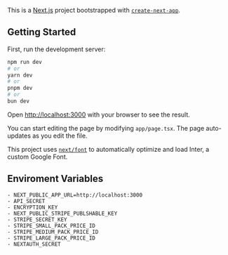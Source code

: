 This is a [Next.js](https://nextjs.org/) project bootstrapped with [`create-next-app`](https://github.com/vercel/next.js/tree/canary/packages/create-next-app).

## Getting Started

First, run the development server:

```bash
npm run dev
# or
yarn dev
# or
pnpm dev
# or
bun dev
```

Open [http://localhost:3000](http://localhost:3000) with your browser to see the result.

You can start editing the page by modifying `app/page.tsx`. The page auto-updates as you edit the file.

This project uses [`next/font`](https://nextjs.org/docs/basic-features/font-optimization) to automatically optimize and load Inter, a custom Google Font.

## Enviroment Variables
```
- NEXT_PUBLIC_APP_URL=http://localhost:3000
- API_SECRET
- ENCRYPTION_KEY
- NEXT_PUBLIC_STRIPE_PUBLSHABLE_KEY
- STRIPE_SECRET_KEY
- STRIPE_SMALL_PACK_PRICE_ID
- STRIPE_MEDIUM_PACK_PRICE_ID
- STRIPE_LARGE_PACK_PRICE_ID
- NEXTAUTH_SECRET
```

